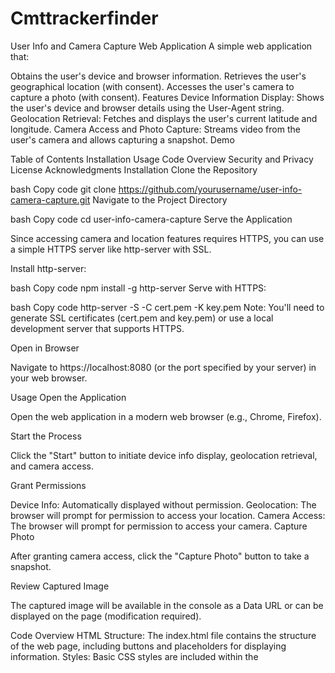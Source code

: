 # Cmttrackerfinder

User Info and Camera Capture Web Application
A simple web application that:

Obtains the user's device and browser information.
Retrieves the user's geographical location (with consent).
Accesses the user's camera to capture a photo (with consent).
Features
Device Information Display: Shows the user's device and browser details using the User-Agent string.
Geolocation Retrieval: Fetches and displays the user's current latitude and longitude.
Camera Access and Photo Capture: Streams video from the user's camera and allows capturing a snapshot.
Demo

Table of Contents
Installation
Usage
Code Overview
Security and Privacy
License
Acknowledgments
Installation
Clone the Repository

bash
Copy code
git clone https://github.com/yourusername/user-info-camera-capture.git
Navigate to the Project Directory

bash
Copy code
cd user-info-camera-capture
Serve the Application

Since accessing camera and location features requires HTTPS, you can use a simple HTTPS server like http-server with SSL.

Install http-server:

bash
Copy code
npm install -g http-server
Serve with HTTPS:

bash
Copy code
http-server -S -C cert.pem -K key.pem
Note: You'll need to generate SSL certificates (cert.pem and key.pem) or use a local development server that supports HTTPS.

Open in Browser

Navigate to https://localhost:8080 (or the port specified by your server) in your web browser.

Usage
Open the Application

Open the web application in a modern web browser (e.g., Chrome, Firefox).

Start the Process

Click the "Start" button to initiate device info display, geolocation retrieval, and camera access.

Grant Permissions

Device Info: Automatically displayed without permission.
Geolocation: The browser will prompt for permission to access your location.
Camera Access: The browser will prompt for permission to access your camera.
Capture Photo

After granting camera access, click the "Capture Photo" button to take a snapshot.

Review Captured Image

The captured image will be available in the console as a Data URL or can be displayed on the page (modification required).

Code Overview
HTML Structure: The index.html file contains the structure of the web page, including buttons and placeholders for displaying information.
Styles: Basic CSS styles are included within the <style> tags to format the video stream and canvas.
JavaScript Functionality:
Device Information: Retrieved using navigator.userAgent.
Geolocation: Accessed via navigator.geolocation.getCurrentPosition().
Camera Access: Implemented using navigator.mediaDevices.getUserMedia().
Photo Capture: Utilizes a hidden <canvas> element to capture and process the image from the video stream.
Security and Privacy
User Consent: The application requests explicit permission before accessing location and camera.
Data Handling: No personal data is sent to a server in this implementation. All data stays within the user's browser.
HTTPS Requirement: Accessing camera and location features requires serving the application over HTTPS for security reasons.
Privacy Compliance: If modifying the application to send data to a server, ensure compliance with privacy laws like GDPR and CCPA. Always inform users about data collection and usage.

Acknowledgments
Inspired by examples and documentation from Mozilla Developer Network (MDN) and W3Schools.

For complete system files contact tg: @AllenMcRoss
